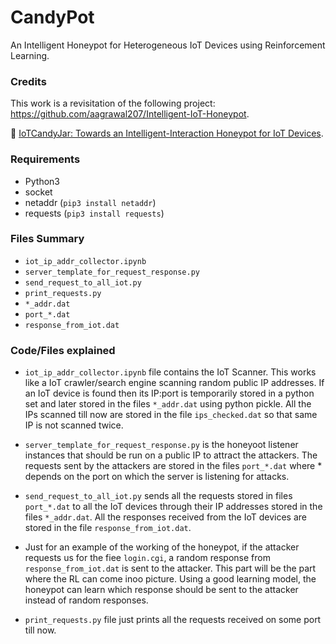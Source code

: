 # CandyPot

An Intelligent Honeypot for Heterogeneous IoT Devices using Reinforcement Learning.

### Credits

This work is a revisitation of the following project: https://github.com/aagrawal207/Intelligent-IoT-Honeypot.

📖 [IoTCandyJar: Towards an Intelligent-Interaction Honeypot
for IoT Devices](https://paper.seebug.org/papers/Security%20Conf/Blackhat/2017_us/us-17-Luo-Iotcandyjar-Towards-An-Intelligent-Interaction-Honeypot-For-IoT-Devices-wp.pdf).

### Requirements

* Python3
* socket
* netaddr (`pip3 install netaddr`)
* requests (`pip3 install requests`)

### Files Summary

* `iot_ip_addr_collector.ipynb`
* `server_template_for_request_response.py`
* `send_request_to_all_iot.py`
* `print_requests.py`
* `*_addr.dat`
* `port_*.dat`
* `response_from_iot.dat`

### Code/Files explained

* `iot_ip_addr_collector.ipynb` file contains the IoT Scanner. This works like a IoT crawler/search engine scanning random public IP addresses. If an IoT device is found then its IP:port is temporarily stored in a python set and later stored in the files `*_addr.dat` using python pickle. All the IPs scanned till now are stored in the file `ips_checked.dat` so that same IP is not scanned twice.

* `server_template_for_request_response.py` is the honeyoot listener instances
  that should be run on a public IP to attract the attackers. The requests sent
by the attackers are stored in the files `port_*.dat` where * depends on the
port on which the server is listening for attacks.

* `send_request_to_all_iot.py` sends all the requests stored in files
  `port_*.dat` to all the IoT devices through their IP addresses stored in the
files `*_addr.dat`. All the responses received from the IoT devices are stored
in the file `response_from_iot.dat`.

* Just for an example of the working of the honeypot, if the attacker requests
  us for the fiee `login.cgi`, a random response from `response_from_iot.dat`
is sent to the attacker. This part will be the part where the RL can come inoo
picture. Using a good learning model, the honeypot can learn which response
should be sent to the attacker instead of random responses.

* `print_requests.py` file just prints all the requests received on some port
  till now.
